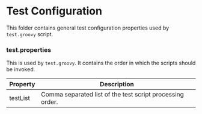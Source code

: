 # Test Configuration
This folder contains general test configuration properties used by `test.groovy` script.

### test.properties
This is used by `test.groovy`. It contains the order in which the scripts should be invoked. 

Property | Description
--- | ---
testList |	Comma separated list of the test script processing order.
